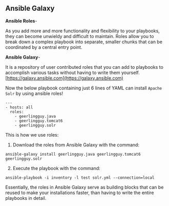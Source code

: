 ## Ansible Galaxy


**Ansible Roles**-

As you add more and more functionality and flexibility to your playbooks, they can become unwieldy and difficult to maintain. Roles allow you to break down a complex playbook into separate, smaller chunks that can be coordinated by a central entry point. 

**Ansible Galaxy**-

It is a repository of user contributed roles that you can add to playbooks to accomplish various tasks without having to write them yourself.
[https://galaxy.ansible.com](https://galaxy.ansible.com)


Now the below playbook containing just 6 lines of YAML can install `Apache Solr` by using ansible roles!

```code
---
- hosts: all
  roles:
    - geerlingguy.java
    - geerlingguy.tomcat6
    - geerlingguy.solr
  ```
  
  This is how we use roles:
  
  1. Download the roles from Ansible Galaxy with the command:
  
    ansible-galaxy install geerlingguy.java geerlingguy.tomcat6 geerlingguy.solr
  
  2. Execute the playbook with the command:
  
  `ansible-playbook -i inventory -l test solr.yml --connection=local`
  
  Essentially, the roles in Ansible Galaxy serve as building blocks that can be reused to make your installations faster, than having to write the entire playbooks in detail.

